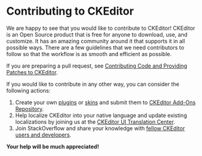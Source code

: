 # Contributing to CKEditor

We are happy to see that you would like to contribute to CKEditor! CKEditor is an Open Source product that is free for
anyone to download, use, and customize. It has an amazing community around it that supports it in all possible ways.
There are a few guidelines that we need contributors to follow so that the workflow is as smooth and efficient as possible.

If you are preparing a pull request, see [Contributing Code and Providing Patches to CKEditor](https://ckeditor.com/docs/ckeditor4/latest/guide/dev_contributing_code.html).

If you would like to contribute in any other way, you can consider the following actions:

1. Create your own [plugins](https://ckeditor.com/docs/ckeditor4/latest/guide/plugin_sdk_sample.html) or [skins](https://ckeditor.com/docs/ckeditor4/latest/guide/skin_sdk_intro.html)
and submit them to [CKEditor Add-Ons Repository](https://ckeditor.com/cke4/addons/plugins/).
2. Help localize CKEditor into your native language and update existing localizations by joining us at the
[CKEditor UI Translation Center](https://www.transifex.com/ckeditor/ckeditor/).
3. Join StackOverflow and share your knowledge with [fellow CKEditor users and developers](http://stackoverflow.com/questions/tagged/ckeditor).

**Your help will be much appreciated!**
